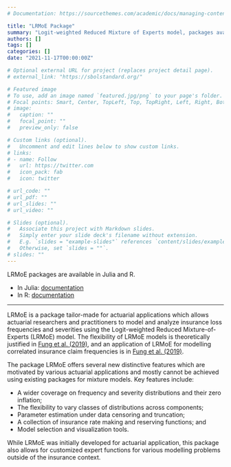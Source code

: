 ```yaml
---
# Documentation: https://sourcethemes.com/academic/docs/managing-content/

title: "LRMoE Package"
summary: "Logit-weighted Reduced Mixture of Experts model, packages available in Julia and R."
authors: []
tags: []
categories: []
date: "2021-11-17T00:00:00Z"

# Optional external URL for project (replaces project detail page).
# external_link: "https://sbolstandard.org/"

# Featured image
# To use, add an image named `featured.jpg/png` to your page's folder.
# Focal points: Smart, Center, TopLeft, Top, TopRight, Left, Right, BottomLeft, Bottom, BottomRight.
# image:
#   caption: ""
#   focal_point: ""
#   preview_only: false

# Custom links (optional).
#   Uncomment and edit lines below to show custom links.
# links:
# - name: Follow
#   url: https://twitter.com
#   icon_pack: fab
#   icon: twitter

# url_code: ""
# url_pdf: ""
# url_slides: ""
# url_video: ""

# Slides (optional).
#   Associate this project with Markdown slides.
#   Simply enter your slide deck's filename without extension.
#   E.g. `slides = "example-slides"` references `content/slides/example-slides.md`.
#   Otherwise, set `slides = ""`.
# slides: ""
---
```


LRMoE packages are available in Julia and R.
- In Julia: [documentation](https://uoftactuarial.github.io/LRMoE.jl/)
- In R: [documentation](https://uoftactuarial.github.io/LRMoE/)

---

LRMoE is a package tailor-made for actuarial applications which allows actuarial researchers and practitioners to model and analyze insurance loss frequencies and severities using the Logit-weighted Reduced Mixture-of-Experts (LRMoE) model. The flexibility of LRMoE models is theoretically justified in [Fung et al. (2019)](/publication/fung-badescu-lin-2019-b/), and an application of LRMoE for modelling correlated insurance claim frequencies is in [Fung et al. (2019)](/publication/fung-badescu-lin-2019/).

The package LRMoE offers several new distinctive features which are motivated by various actuarial applications and mostly cannot be achieved using existing packages for mixture models. Key features include:
- A wider coverage on frequency and severity distributions and their zero inflation;
- The flexibility to vary classes of distributions across components;
- Parameter estimation under data censoring and truncation;
- A collection of insurance rate making and reserving functions; and
- Model selection and visualization tools.

While LRMoE was initially developed for actuarial application, this package also allows for customized expert functions for various modelling problems outside of the insurance context.
